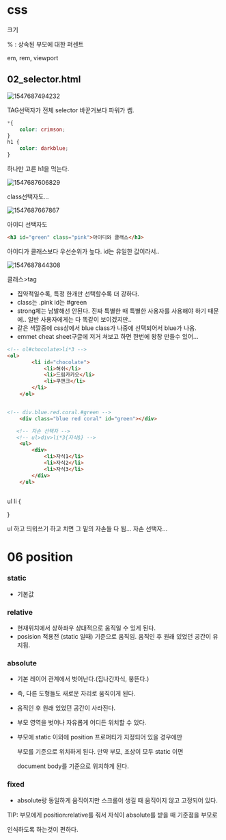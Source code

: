 # css

크기

% : 상속된 부모에 대한 퍼센트

em, rem, viewport 







## 02_selector.html

![1547687494232](C:\Users\student\AppData\Roaming\Typora\typora-user-images\1547687494232.png)

TAG선택자가 전체 selector 바꾼거보다 파워가 쎔.

~~~css
*{
    color: crimson;
}
h1 {
    color: darkblue;
}

~~~

하나만 고른 h1을 먹는다.



![1547687606829](C:\Users\student\AppData\Roaming\Typora\typora-user-images\1547687606829.png)

class선택자도...

![1547687667867](C:\Users\student\AppData\Roaming\Typora\typora-user-images\1547687667867.png)

아이디 선택자도





~~~html
<h3 id="green" class="pink">아이디와 클래스</h3>
~~~

아이디가 클래스보다 우선순위가 높다.  id는 유일한 값이라서..



![1547687844308](C:\Users\student\AppData\Roaming\Typora\typora-user-images\1547687844308.png)

클래스>tag



- 집약적일수록, 특정 한개만 선택할수록 더 강하다.
- class는 .pink     id는 #green
- strong체는 남발해선 안된다. 진짜 특별한 때 특별한 사용자를 사용해야 하기 때문에.. 일반 사용자에게는 다 똑같이 보이겠지만..
- 같은 색깔중에 css상에서 blue class가 나중에 선택되어서 blue가 나옴.
- emmet cheat sheet구글에 저거 쳐보고 하면 한번에 왕창 만들수 있어...



~~~html
<!-- ol#chocolate>li*3 -->
<ol>
        <li id="chocolate">
            <li>허쉬</li>
            <li>드림카카오</li>
            <li>쿠앤크</li>
        </li>
    </ol>


<!-- div.blue.red.coral.#green -->   
    <div class="blue red coral" id="green"></div>
~~~





~~~html
   <!-- 자손 선택자 -->
   <!-- ul>div>li*3{자식$} -->
    <ul>
        <div>
            <li>자식1</li>
            <li>자식2</li>
            <li>자식3</li>
        </div>
    </ul>
    
~~~

ul li {

}

ul 하고 띄워쓰기 하고 치면 그 밑의 자손들 다 됨...  자손 선택자...

# 06 position

### static

- 기본값

### relative

- 현재위치에서 상하좌우 상대적으로 움직일 수 있게 된다.
- posision 적용전 (static 일때) 기준으로 움직임. 움직인 후 원래 있었던 공간이 유지됨.

### absolute

- 기본 레이어 관계에서 벗어난다.(집나간자식, 붕뜬다.)

- 즉, 다른 도형들도 새로운 자리로 움직이게 된다.

- 움직인 후 원래 있었던 공간이 사라진다.

- 부모 영역을 벗어나 자유롭게 어디든 위치할 수 있다.

- 부모에 static 이외에 position 프로퍼티가 지정되어 있을 경우에만

  부모를 기준으로 위치하게 된다. 만약 부모, 조상이 모두 static 이면 

  document body를 기준으로 위치하게 된다.

### fixed

- absolute랑 동일하게 움직이지만 스크롤이 생길 때 움직이지 않고 고정되어 있다.



TIP: 부모에게 position:relative를 줘서 자식이 absolute를 받을 때 기준점을 부모로 

인식하도록 하는것이 편하다.